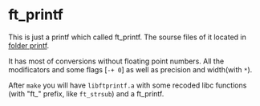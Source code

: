 # ft_printf

This is just a printf which called ft_printf. The sourse files of it located in [folder printf](https://github.com/franckevicz/ft_printf/tree/master/printf).

It has most of conversions without floating point numbers. All the modificators and some flags [`-+ 0`] as well as precision and width(with `*`).

After `make` you will have `libftprintf.a` with some recoded libc functions (with "ft\_" prefix, like `ft_strsub`) and a ft_printf.
